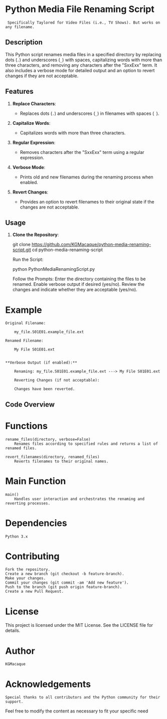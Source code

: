 


#   Python Media File Renaming Script 
     Specifically Taylored for Video Files (i.e., TV Shows). But works on any filename.

## Description

This Python script renames media files in a specified directory by replacing dots (`.`) and underscores (`_`) with spaces, capitalizing words with more than three characters, and removing any characters after the "SxxExx" term. It also includes a verbose mode for detailed output and an option to revert changes if they are not acceptable.

## Features

1. **Replace Characters**:
   - Replaces dots (`.`) and underscores (`_`) in filenames with spaces (` `).

2. **Capitalize Words**:
   - Capitalizes words with more than three characters.

3. **Regular Expression**:
   - Removes characters after the "SxxExx" term using a regular expression.

4. **Verbose Mode**:
   - Prints old and new filenames during the renaming process when enabled.

5. **Revert Changes**:
   - Provides an option to revert filenames to their original state if the changes are not acceptable.

## Usage

1. **Clone the Repository**:

   git clone https://github.com/KGMacaque/python-media-renaming-script.git
   cd python-media-renaming-script

    Run the Script:

    python PythonMediaRenamingScript.py

    Follow the Prompts:
        Enter the directory containing the files to be renamed.
        Enable verbose output if desired (yes/no).
        Review the changes and indicate whether they are acceptable (yes/no).


#   Example

    Original Filename:

        my_file.S01E01.example_file.ext

    Renamed Filename:

        My File S01E01.ext


    **Verbose Output (if enabled):**

        Renaming: my_file.S01E01.example_file.ext ---> My File S01E01.ext

        Reverting Changes (if not acceptable):

        Changes have been reverted.




##  Code Overview

#   Functions

    rename_files(directory, verbose=False)
        Renames files according to specified rules and returns a list of renamed files.

    revert_filenames(directory, renamed_files)
        Reverts filenames to their original names.

#   Main Function

    main()
        Handles user interaction and orchestrates the renaming and reverting processes.

#   Dependencies

    Python 3.x

#   Contributing

    Fork the repository.
    Create a new branch (git checkout -b feature-branch).
    Make your changes.
    Commit your changes (git commit -am 'Add new feature').
    Push to the branch (git push origin feature-branch).
    Create a new Pull Request.

#   License

This project is licensed under the MIT License. See the LICENSE file for details.

#   Author

    KGMacaque

#   Acknowledgements

    Special thanks to all contributors and the Python community for their support.



Feel free to modify the content as necessary to fit your specific need
